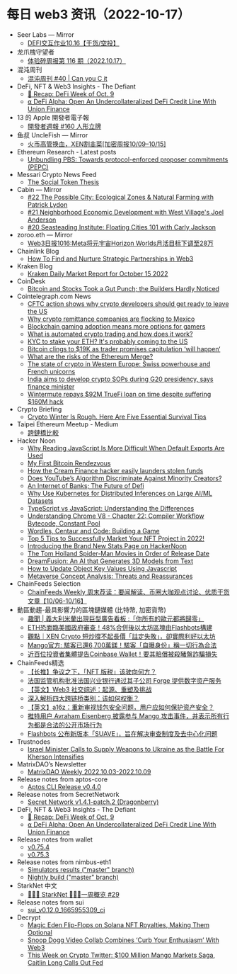 # 每日 web3 资讯（2022-10-17）

- Seer Labs — Mirror
  - [DEFI交互作业10.16【干货/空投】](https://mirror.xyz/seerlabs.eth/sdgZ9VxrH9bY20Uj_XpOM9LeZJqfrVY58iwl1Gl7-Y4)
- 龙爪槐守望者
  - [体验碎周报第 116 期（2022.10.17）](http://www.ftium4.com/ux-weekly-117.html)
- 混沌周刊
  - [混沌周刊 #40 &#124; Can you C it](https://weekly.love/issue-40/)
- DeFi, NFT & Web3 Insights - The Defiant
  - [🦄 Recap: DeFi Week of Oct. 9](https://newsletter.thedefiant.io/p/recap-defi-week-of-oct-9)
  - [⍺ DeFi Alpha: Open An Undercollateralized DeFi Credit Line With Union Finance](https://newsletter.thedefiant.io/p/defi-alpha-open-an-undercollateralized)
- 13 的 Apple 開發者電子報
  - [開發者週報 #160 人形立牌](https://www.ethanhuang13.com/p/160)
- 鱼叔 UncleFish — Mirror
  - [火币高管换血，XEN割韭菜[加密周报10/09–10/15]](https://mirror.xyz/0xA6DDeA5E7a4eF5c680200BF37984A06c6CFb123D/gOHeVqEiMAOk32yWkikOPoMfDmpPnyK8jmAFsdM0AHc)
- Ethereum Research - Latest posts
  - [Unbundling PBS: Towards protocol-enforced proposer commitments (PEPC)](https://ethresear.ch/t/unbundling-pbs-towards-protocol-enforced-proposer-commitments-pepc/13879/4)
- Messari Crypto News Feed
  - [The Social Token Thesis](https://messari.io/article/the-social-token-thesis)
- Cabin — Mirror
  - [#22 The Possible City: Ecological Zones & Natural Farming with Patrick Lydon](https://creators.mirror.xyz/6SLPUGLmhM2ET-x2N2dPS2r_SDyV_gAjIAbk-6F0cOI)
  - [#21 Neighborhood Economic Development with West Village's Joel Anderson](https://creators.mirror.xyz/CtGZIQ8N_atTjuheR_n6_nK6b3bwSVnnGQOLAfIrMJ0)
  - [#20 Seasteading Institute: Floating Cities 101 with Carly Jackson](https://creators.mirror.xyz/XCwYbGvedYaZLnHEqk-0-XGjx1IpIGUAw0DNcYADfI4)
- zoroo.eth — Mirror
  - [Web3日报1016:Meta将元宇宙Horizon Worlds月活目标下调至28万](https://mirror.xyz/zoroo.eth/YA1ZTEXRfYhD8bTqcHUHyJxnhraR7ovW6ytxzrTRdfQ)
- Chainlink Blog
  - [How To Find and Nurture Strategic Partnerships in Web3](https://blog.chain.link/how-to-find-nurture-partnerships-web3/)
- Kraken Blog
  - [Kraken Daily Market Report for October 15 2022](https://blog.kraken.com/post/15811/kraken-daily-market-report-for-october-15-2022/)
- CoinDesk
  - [Bitcoin and Stocks Took a Gut Punch; the Builders Hardly Noticed](https://www.coindesk.com/business/2022/10/16/bitcoin-and-stocks-took-a-gut-punch-the-builders-hardly-noticed/?utm_medium=referral&utm_source=rss&utm_campaign=headlines)
- Cointelegraph.com News
  - [CFTC action shows why crypto developers should get ready to leave the US](https://cointelegraph.com/news/the-cftc-s-ooki-dao-action-is-a-bad-omen-for-american-crypto-developers)
  - [Why crypto remittance companies are flocking to Mexico](https://cointelegraph.com/news/why-crypto-remittance-companies-are-flocking-to-mexico)
  - [Blockchain gaming adoption means more options for gamers](https://cointelegraph.com/news/blockchain-gaming-adoption-means-more-options-for-gamers)
  - [What is automated crypto trading and how does it work?](https://cointelegraph.com/news/what-is-automated-crypto-trading-and-how-does-it-work)
  - [KYC to stake your ETH? It's probably coming to the US](https://cointelegraph.com/news/kyc-to-stake-your-eth-it-s-probably-coming-to-the-us)
  - [Bitcoin clings to $19K as trader promises capitulation ‘will happen‘](https://cointelegraph.com/news/bitcoin-clings-to-19k-as-trader-promises-capitulation-will-happen)
  - [What are the risks of the Ethereum Merge?](https://cointelegraph.com/explained/what-are-the-risks-of-the-ethereum-merge)
  - [The state of crypto in Western Europe: Swiss powerhouse and French unicorns](https://cointelegraph.com/news/the-state-of-crypto-in-western-europe-swiss-powerhouse-and-french-unicorns)
  - [India aims to develop crypto SOPs during G20 presidency, says finance minister](https://cointelegraph.com/news/india-aims-to-develop-crypto-sops-during-g20-presidency-says-finance-minister)
  - [Wintermute repays $92M TrueFi loan on time despite suffering $160M hack](https://cointelegraph.com/news/wintermute-repays-92m-truefi-loan-on-time-despite-suffering-160m-hack)
- Crypto Briefing
  - [Crypto Winter Is Rough. Here Are Five Essential Survival Tips](https://cryptobriefing.com/crypto-winter-is-rough-here-are-five-essential-survival-tips/?utm_source=feed&utm_medium=rss)
- Taipei Ethereum Meetup - Medium
  - [跨鏈橋比較](https://medium.com/taipei-ethereum-meetup/%E8%B7%A8%E9%8F%88%E6%A9%8B%E6%AF%94%E8%BC%83-4327192f7200?source=rss----756327875b4f---4)
- Hacker Noon
  - [Why Reading JavaScript Is More Difficult When Default Exports Are Used](https://hackernoon.com/why-reading-javascript-is-more-difficult-when-default-exports-are-used?source=rss)
  - [My First Bitcoin Rendezvous](https://hackernoon.com/my-first-bitcoin-rendezvous?source=rss)
  - [How the Cream Finance hacker
easily launders stolen funds](https://hackernoon.com/how-the-cream-finance-hacker-easily-launders-stolen-funds?source=rss)
  - [Does YouTube’s Algorithm Discriminate Against Minority Creators?](https://hackernoon.com/does-youtubes-algorithm-discriminate-against-minority-creators?source=rss)
  - [An Internet of Banks; The Future of Defi](https://hackernoon.com/an-internet-of-banks-the-future-of-defi?source=rss)
  - [Why Use Kubernetes for Distributed Inferences on Large AI/ML Datasets](https://hackernoon.com/why-use-kubernetes-for-distributed-inferences-on-large-aiml-datasets?source=rss)
  - [TypeScript vs JavaScript: Understanding the Differences](https://hackernoon.com/the-difference-between-typescript-and-javascript?source=rss)
  - [Understanding Chrome V8 - Chapter 22: Compiler Workflow Bytecode, Constant Pool](https://hackernoon.com/understanding-chrome-v8-chapter-22-compiler-workflow-bytecode-constant-pool?source=rss)
  - [Wordles, Centaur and Code: Building a Game](https://hackernoon.com/wordles-centaur-and-code-building-a-game?source=rss)
  - [Top 5 Tips to Successfully Market Your NFT Project in 2022!](https://hackernoon.com/top-5-tips-to-successfully-market-your-nft-project-in-2022?source=rss)
  - [Introducing the Brand New Stats Page on HackerNoon](https://hackernoon.com/introducing-the-brand-new-stats-page-on-hackernoon?source=rss)
  - [The Tom Holland Spider-Man Movies in Order of Release Date](https://hackernoon.com/the-tom-holland-spider-man-movies-in-order-of-release-date?source=rss)
  - [DreamFusion: An AI that Generates 3D Models from Text](https://hackernoon.com/dreamfusion-an-ai-that-generates-3d-models-from-text?source=rss)
  - [How to Update Object Key Values Using Javascript](https://hackernoon.com/how-to-update-object-key-values-using-javascript?source=rss)
  - [Metaverse Concept Analysis: Threats and Reassurances](https://hackernoon.com/metaverse-concept-analysis-threats-and-reassurances?source=rss)
- ChainFeeds Selection
  - [ChainFeeds Weekly 周末荐读：要闻解读、币圈大咖观点讨论、优质干货文章【10/06-10/16】](https://chainfeeds.substack.com/p/chainfeeds-weekly-1006-1016)
- 動區動趨-最具影響力的區塊鏈媒體 (比特幣, 加密貨幣)
  - [趣聞 | 義大利米蘭出現巨型廣告看板 :「你所有的歐元都將歸零」](https://www.blocktempo.com/lugano-plan-b-promote-interesting-ads/)
  - [ETH恐面臨美國政府審查！48%合併後以太坊區塊由Flashbots構建](https://www.blocktempo.com/48-ethereum-blocks-face-censorship/)
  - [觀點｜XEN Crypto 短炒撐不起長價「註定失敗」，卻實際利好以太坊](https://www.blocktempo.com/why-will-xen-crypto-fail-but-profit-ethereum/)
  - [Mango官方: 駭客已還6,700萬鎂！駭客「自曝身份」稱一切行為合法](https://www.blocktempo.com/mango-hacker-has-returned-67-million/)
  - [近百位投資者集體提告Coinbase Wallet！要其賠償被殺豬盤詐騙損失](https://www.blocktempo.com/96-people-are-trying-to-hold-coinbase-accountable/)
- ChainFeeds精选
  - [【长推】争议之下，「NFT 版税」该驶向何方？](https://twitter.com/DodoResearch/status/1581568011567517702)
  - [法国监管机构批准法国兴业银行通过其子公司 Forge 提供数字资产服务](https://www.theblock.co/post/177478/france-approves-its-third-biggest-bank-to-operate-digital-asset-services)
  - [【英文】Web3 社交综述：起源、重塑及挑战](https://medium.com/collab-currency/unpacking-web3-social-ce2ae84e170d)
  - [深入解析四大跨链桥类别：该如何权衡？](https://medium.com/taipei-ethereum-meetup/%E8%B7%A8%E9%8F%88%E6%A9%8B%E6%AF%94%E8%BC%83-4327192f7200)
  - [【英文】a16z：重新审视钱包安全问题，用户应如何保护资产安全？](https://a16zcrypto.com/wallet-security-non-custodial-fallacy/)
  - [推特用户 Avraham Eisenberg 披露参与 Mango 攻击事件，并表示所有行为都是合法的公开市场行为](https://twitter.com/avi_eisen/status/1581326197241180160)
  - [Flashbots 公布新版本「SUAVE」，旨在解决审查制度及去中心化问题](https://www.theblock.co/post/177352/flashbots-unveils-upgrade-that-could-resolve-censorship-concerns?utm_source=twitter&utm_medium=social)
- Trustnodes
  - [Israel Minister Calls to Supply Weapons to Ukraine as the Battle For Kherson Intensifies](https://www.trustnodes.com/2022/10/16/israel-to-supply-weapons-to-ukraine-as-the-battle-for-kherson-begins)
- MatrixDAO’s Newsletter
  - [MatrixDAO Weekly 2022.10.03-2022.10.09](https://matrixdao.substack.com/p/matrixdao-weekly-20221003-20221009)
- Release notes from aptos-core
  - [Aptos CLI Release v0.4.0](https://github.com/aptos-labs/aptos-core/releases/tag/aptos-cli-v0.4.0)
- Release notes from SecretNetwork
  - [Secret Network v1.4.1-patch.2 (Dragonberry)](https://github.com/scrtlabs/SecretNetwork/releases/tag/v1.4.1-patch.2)
- DeFi, NFT & Web3 Insights - The Defiant
  - [🦄 Recap: DeFi Week of Oct. 9](https://newsletter.thedefiant.io/p/recap-defi-week-of-oct-9)
  - [⍺ DeFi Alpha: Open An Undercollateralized DeFi Credit Line With Union Finance](https://newsletter.thedefiant.io/p/defi-alpha-open-an-undercollateralized)
- Release notes from wallet
  - [v0.75.4](https://github.com/liquality/wallet/releases/tag/v0.75.4)
  - [v0.75.3](https://github.com/liquality/wallet/releases/tag/v0.75.3)
- Release notes from nimbus-eth1
  - [Simulators results ("master" branch)](https://github.com/status-im/nimbus-eth1/releases/tag/sim-stat)
  - [Nightly build ("master" branch)](https://github.com/status-im/nimbus-eth1/releases/tag/nightly)
- StarkNet 中文
  - [👩🏽‍🚀 StarkNet 👨🏽‍🚀一周概览 #29](https://starknetzh.substack.com/p/starknet-29-9b1)
- Release notes from sui
  - [sui_v0.12.0_1665955309_ci](https://github.com/MystenLabs/sui/releases/tag/sui_v0.12.0_1665955309_ci)
- Decrypt
  - [Magic Eden Flip-Flops on Solana NFT Royalties, Making Them Optional](https://decrypt.co/112110/magic-eden-flip-flops-on-solana-nft-royalties-making-them-optional)
  - [Snoop Dogg Video Collab Combines ‘Curb Your Enthusiasm’ With Web3](https://decrypt.co/112084/snoop-dogg-video-collab-combines-curb-your-enthusiasm-with-web3)
  - [This Week on Crypto Twitter: $100 Million Mango Markets Saga, Caitlin Long Calls Out Fed](https://decrypt.co/112063/this-week-on-crypto-twitter-100-million-mango-markets-saga-caitlin-long-calls-out-fed)
